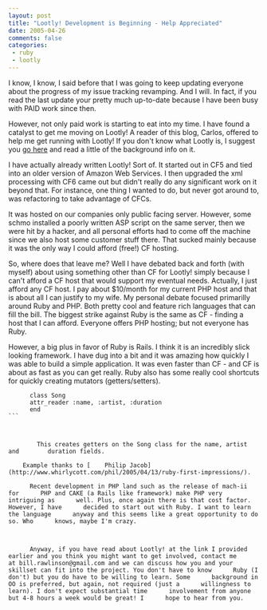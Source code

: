 ```yaml
---
layout: post
title: "Lootly! Development is Beginning - Help Appreciated"
date: 2005-04-26
comments: false
categories:
 - ruby
 - lootly
---
```

I know, I know, I said before that I was going to keep updating everyone about
the progress of my issue tracking revamping. And I will. In fact, if you read
the last update your pretty much up-to-date because I have been busy with PAID
work since then.

However, not only paid work is starting to eat into my time. I have found a
catalyst to get me moving on Lootly! A reader of this blog, Carlos, offered to
help me get running with Lootly! If you don't know what Lootly is, I suggest
you [go here](http://rawlinson.us/blog/?cat=12) and read a little of the
background info on it.

I have actually already written Lootly! Sort of. It started out in CF5 and
tied into an older version of Amazon Web Services. I then upgraded the xml
processing with CF6 came out but didn't really do any significant work on it
beyond that. For instance, one thing I wanted to do, but never got around to,
was refactoring to take advantage of CFCs.

It was hosted on our companies only public facing server. However, some schmo
installed a poorly written ASP script on the same server, then we were hit by
a hacker, and all personal efforts had to come off the machine since we also
host some customer stuff there. That sucked mainly because it was the only way
I could afford (free!) CF hosting.

So, where does that leave me? Well I have debated back and forth (with myself)
about using something other than CF for Lootly! simply because I can't afford
a CF host that would support my eventual needs. Actually, I just afford any CF
host. I pay about $10/month for my current PHP host and that is about all I
can justify to my wife. My personal debate focused primarilly around Ruby and
PHP. Both pretty cool and feature rich languages that can fill the bill. The
biggest strike against Ruby is the same as CF - finding a host that I can
afford. Everyone offers PHP hosting; but not everyone has Ruby.

However, a big plus in favor of Ruby is Rails. I think it is an incredibly
slick looking framework. I have dug into a bit and it was amazing how quickly
I was able to build a simple application. It was even faster than CF - and CF
is about as fast as you can get really. Ruby also has some really cool
shortcuts for quickly creating mutators (getters/setters).

    
    
      
          class Song  
          attr_reader :name, :artist, :duration  
          end         
    ```
      
    
    
            This creates getters on the Song class for the name, artist and        duration fields.      
    
        Example thanks to [    Philip Jacob](http://www.whirlycott.com/phil/2005/04/13/ruby-first-impressions/).    
    
          Recent development in PHP land such as the release of mach-ii for      PHP and CAKE (a Rails like framework) make PHP very intriguing as      well. Plus, once again there is that cost factor. However, I have      decided to start out with Ruby. I want to learn the language      anyway and this seems like a great opportunity to do so. Who      knows, maybe I'm crazy.    
    
        
    
          Anyway, if you have read about Lootly! at the link I provided      earlier and you think you might want to get involved, contact me      at bill.rawlinson@gmail.com and we can discuss how you and your      skillset can fit into the project. You don't have to know      Ruby (I don't) but you do have to be willing to learn. Some      background in OO is preferred, but again, not required (just a      willingness to learn). I don't expect substantial time      involvement from anyone but 4-8 hours a week would be great! I      hope to hear from you.    
    
    
    

